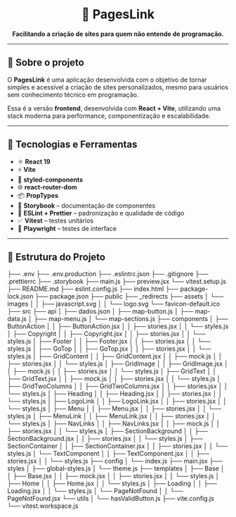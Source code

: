 <div align="center">

# 🚀 PagesLink

**Facilitando a criação de sites para quem não entende de programação.**

</div>

---

## 📌 Sobre o projeto

O **PagesLink** é uma aplicação desenvolvida com o objetivo de tornar simples e acessível a criação de sites personalizados, mesmo para usuários sem conhecimento técnico em programação.  

Essa é a versão **frontend**, desenvolvida com **React + Vite**, utilizando uma stack moderna para performance, componentização e escalabilidade.

---

## 🧪 Tecnologias e Ferramentas

- ⚛️ **React 19**
- ⚡ **Vite**
- 💅 **styled-components**
- 🌐 **react-router-dom**
- 📦 **PropTypes**
- 🧩 **Storybook** – documentação de componentes
- 🧹 **ESLint + Prettier** – padronização e qualidade de código
- ✅ **Vitest** – testes unitários
- 🧪 **Playwright** – testes de interface

---

## 📁 Estrutura do Projeto

├── .env
├── .env.production
├── .eslintrc.json
├── .gitignore
├── .prettierrc
├── .storybook
    ├── main.js
    ├── preview.jsx
    └── vitest.setup.js
├── README.md
├── eslint.config.js
├── index.html
├── package-lock.json
├── package.json
├── public
    ├── _redirects
    ├── assets
    │   └── images
    │   │   ├── javascript.svg
    │   │   └── logo.svg
    └── favicon-default.ico
├── src
    ├── api
    │   ├── dados.json
    │   ├── map-button.js
    │   ├── map-data.js
    │   ├── map-menu.js
    │   └── map-sections.js
    ├── components
    │   ├── ButtonAction
    │   │   ├── ButtonAction.jsx
    │   │   ├── stories.jsx
    │   │   └── styles.js
    │   ├── Copyright
    │   │   ├── Copyright.jsx
    │   │   ├── stories.jsx
    │   │   └── styles.js
    │   ├── Footer
    │   │   ├── Footer.jsx
    │   │   ├── stories.jsx
    │   │   └── styles.js
    │   ├── GoTop
    │   │   ├── GoTop.jsx
    │   │   ├── stories.jsx
    │   │   └── styles.js
    │   ├── GridContent
    │   │   ├── GridContent.jsx
    │   │   ├── mock.js
    │   │   ├── stories.jsx
    │   │   └── styles.js
    │   ├── GridImage
    │   │   ├── GridImage.jsx
    │   │   ├── mock.js
    │   │   ├── stories.jsx
    │   │   └── styles.js
    │   ├── GridText
    │   │   ├── GridText.jsx
    │   │   ├── mock.js
    │   │   ├── stories.jsx
    │   │   └── styles.js
    │   ├── GridTwoColumns
    │   │   ├── GridTwoColumns.jsx
    │   │   ├── stories.jsx
    │   │   └── styles.js
    │   ├── Heading
    │   │   ├── Heading.jsx
    │   │   ├── stories.jsx
    │   │   └── styles.js
    │   ├── LogoLink
    │   │   ├── LogoLink.jsx
    │   │   ├── stories.jsx
    │   │   └── styles.js
    │   ├── Menu
    │   │   ├── Menu.jsx
    │   │   ├── stories.jsx
    │   │   └── styles.js
    │   ├── MenuLink
    │   │   ├── MenuLink.jsx
    │   │   ├── stories.jsx
    │   │   └── styles.js
    │   ├── NavLinks
    │   │   ├── NavLinks.jsx
    │   │   ├── mock.js
    │   │   ├── stories.jsx
    │   │   └── styles.js
    │   ├── SectionBackground
    │   │   ├── SectionBackground.jsx
    │   │   ├── stories.jsx
    │   │   └── styles.js
    │   ├── SectionContainer
    │   │   ├── SectionContainer.jsx
    │   │   ├── stories.jsx
    │   │   └── styles.js
    │   └── TextComponent
    │   │   ├── TextComponent.jsx
    │   │   ├── stories.jsx
    │   │   └── styles.js
    ├── config
    │   └── index.js
    ├── main.jsx
    ├── styles
    │   ├── global-styles.js
    │   └── theme.js
    ├── templates
    │   ├── Base
    │   │   ├── Base.jsx
    │   │   ├── mock.jsx
    │   │   ├── stories.jsx
    │   │   └── styles.js
    │   ├── Home
    │   │   ├── Home.jsx
    │   │   └── styles.js
    │   ├── Loading
    │   │   ├── Loading.jsx
    │   │   └── styles.js
    │   └── PageNotFound
    │   │   └── PageNotFound.jsx
    └── utils
    │   └── hasValidButton.js
├── vite.config.js
└── vitest.workspace.js
